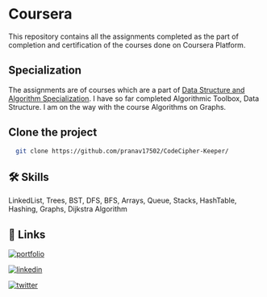 # Coursera

This repository contains all the assignments completed as the part of completion and certification of the courses done on Coursera Platform. 

## Specialization

The assignments are of courses which are a part of [Data Structure and Algorithm Specialization](https://www.coursera.org/specializations/data-structures-algorithms). I have so far completed Algorithmic Toolbox, Data Structure. I am on the way with the course Algorithms on Graphs.

## Clone the project

```bash
  git clone https://github.com/pranav17502/CodeCipher-Keeper/
```

## 🛠 Skills
LinkedList, Trees, BST, DFS, BFS, Arrays, Queue, Stacks, HashTable, Hashing, Graphs, Dijkstra Algorithm



## 🔗 Links
[![portfolio](https://img.shields.io/badge/my_portfolio-000?style=for-the-badge&logo=ko-fi&logoColor=white)](https://pranav17502.github.io/BinaryOdyssey.github.io/)

[![linkedin](https://img.shields.io/badge/linkedin-0A66C2?style=for-the-badge&logo=linkedin&logoColor=white)](https://www.linkedin.com/pranavchaudhariiitbombay)

[![twitter](https://img.shields.io/badge/twitter-1DA1F2?style=for-the-badge&logo=twitter&logoColor=white)](https://twitter.com/pranav17502)

